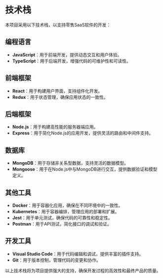 # 技术栈

本项目采用以下技术栈，以支持零售SaaS软件的开发：

## 编程语言
- **JavaScript**：用于前端开发，提供动态交互和用户体验。
- **TypeScript**：用于后端开发，增强代码的可维护性和可读性。

## 前端框架
- **React**：用于构建用户界面，支持组件化开发。
- **Redux**：用于状态管理，确保应用状态的一致性。

## 后端框架
- **Node.js**：用于构建高性能的服务器端应用。
- **Express**：用于简化Node.js的应用开发，提供灵活的路由和中间件支持。

## 数据库
- **MongoDB**：用于存储非关系型数据，支持灵活的数据模型。
- **Mongoose**：用于在Node.js中与MongoDB进行交互，提供数据验证和模型定义。

## 其他工具
- **Docker**：用于容器化应用，确保在不同环境中的一致性。
- **Kubernetes**：用于容器编排，管理应用的部署和扩展。
- **Jest**：用于单元测试，确保代码的可靠性和稳定性。
- **Postman**：用于API测试，简化接口的调试和验证。

## 开发工具
- **Visual Studio Code**：用于代码编辑和调试，提供丰富的插件支持。
- **Git**：用于版本控制，管理代码的变更和协作。

以上技术栈将为项目提供强大的支持，确保开发过程的高效性和最终产品的质量。